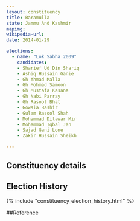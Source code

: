 ```yaml
---
layout: constituency
title: Baramulla
state: Jammu And Kashmir
mapimg: 
wikipedia-url: 
date: 2014-01-29

elections: 
  - name: "Lok Sabha 2009"
    candidates: 
    - Sharief Ud Din Shariq 
    - Ashiq Hussain Ganie 
    - Gh Ahmad Malla 
    - Gh Mohmad Samoon 
    - Gh Mustafa Kasana 
    - Gh Nabi Parray 
    - Gh Rasool Bhat 
    - Gowsia Bashir 
    - Gulam Rasool Shah 
    - Mohammad Dilawar Mir 
    - Mohammad Iqbal Jan 
    - Sajad Gani Lone 
    - Zakir Hussain Sheikh 

---
```

## Constituency details


## Election History
{% include "constituency_election_history.html" %}

##Reference
